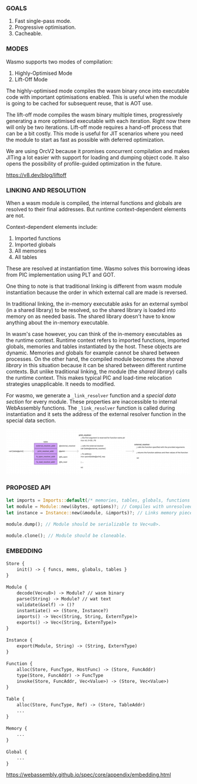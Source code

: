 ### GOALS

1. Fast single-pass mode.
2. Progressive optimisation.
3. Cacheable.

### MODES

Wasmo supports two modes of compilation:
1. Highly-Optimised Mode
2. Lift-Off Mode

The highly-optimised mode compiles the wasm binary once into executable code with important optimisations enabled. This is useful when the module is going to be cached for subsequent reuse, that is AOT use.

The lift-off mode compiles the wasm binary multiple times, progressively generating a more optimised executable with each iteration. Right now there will only be two iterations. Lift-off mode requires a hand-off process that can be a bit costly. This mode is useful for JIT scenarios where you need the module to start as fast as possible with deferred optimization.

We are using OrcV2 because it promises concurrent compilation and makes JITing a lot easier with support for loading and dumping object code. It also opens the possibility of profile-guided optimization in the future.

https://v8.dev/blog/liftoff

### LINKING AND RESOLUTION

When a wasm module is compiled, the internal functions and globals are resolved to their final addresses. But runtime context-dependent elements are not.

Context-dependent elements include:
1. Imported functions
2. Imported globals
3. All memories
4. All tables

These are resolved at instantiation time. Wasmo solves this borrowing ideas from PIC implementation using PLT and GOT.

One thing to note is that traditional linking is different from wasm module instantiation because the order in which external call are made is reversed.

In traditional linking, the in-memory executable asks for an external symbol (in a shared library) to be resolved, so the shared library is loaded into memory on as needed basis.
The shared library doesn't have to know anything about the in-memory executable.

In wasm's case however, you can think of the in-memory executables as the runtime context. Runtime context refers to imported functions, imported globals, memories and tables instantiated by the host. These objects are dynamic. Memories and globals for example cannot be shared between processes. On the other hand, the compiled module becomes the _shared library_ in this situation because it can be shared between different runtime contexts. But unlike traditional linking, the module (the _shared library_) calls the runtime context. This makes typical PIC and load-time relocation strategies unapplicable. It needs to modified.

For wasmo, we generate a `_link_resolver` function and a _special data section_ for every module. These properties are inaccessible to internal WebAssembly functions.
The `_link_resolver` function is called during instantiation and it sets the address of the external resolver function in the special data section.

![diagram](media/resolution.png)

### PROPOSED API

```rs
let imports = Imports::default(/* memories, tables, globals, functions */)?;
let module = Module::new(&bytes, options)?; // Compiles with unresolved symbols. Creates trampolines.
let instance = Instance::new(&module, &imports)?; // Links memory pieces. Makes imported functions where accessible.
```

```rs
module.dump(); // Module should be serializable to Vec<u8>.
```

```rs
module.clone(); // Module should be cloneable.
```

### EMBEDDING

```
Store {
    init() -> { funcs, mems, globals, tables }
}

Module {
    decode(Vec<u8>) -> Module? // wasm binary
    parse(String) -> Module? // wat text
    validate(&self) -> ()?
    instantiate() => (Store, Instance?)
    imports() -> Vec<(String, String, ExternType)>
    exports() -> Vec<(String, ExternType)>
}

Instance {
    export(Module, String) -> (String, ExternType)
}

Function {
    alloc(Store, FuncType, HostFunc) -> (Store, FuncAddr)
    type(Store, FuncAddr) -> FuncType
    invoke(Store, FuncAddr, Vec<Value>) -> (Store, Vec<Value>)
}

Table {
    alloc(Store, FuncType, Ref) -> (Store, TableAddr)
    ...
}

Memory {
    ...
}

Global {
    ...
}
```

https://webassembly.github.io/spec/core/appendix/embedding.html
